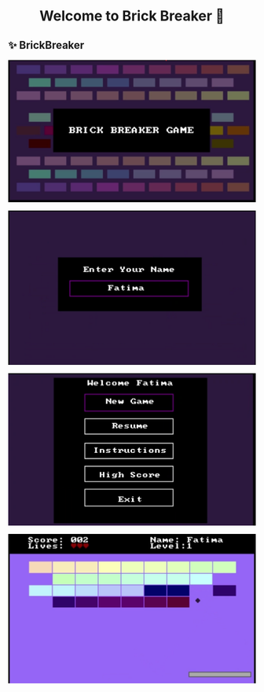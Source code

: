 <h1 align="center">Welcome to Brick Breaker 👋</h1>

## ✨  BrickBreaker

![alt text](https://github.com/IbrahimBasit5802/BrickBreaker/blob/main/brick_break_title%20screen.png?raw=true)

![alt text](https://github.com/IbrahimBasit5802/BrickBreaker/blob/main/name_screen.png?raw=true)

![alt text](https://github.com/IbrahimBasit5802/BrickBreaker/blob/main/menu.png?raw=true)

![alt text](https://github.com/IbrahimBasit5802/BrickBreaker/blob/main/game.png?raw=true)
